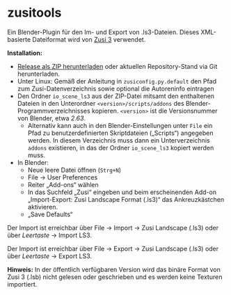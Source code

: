 zusitools
=========

Ein Blender-Plugin für den Im- und Export von .ls3-Dateien. Dieses XML-basierte Dateiformat wird von [Zusi 3](www.zusi.de) verwendet.

**Installation:** 

 * [Release als ZIP herunterladen](https://github.com/zusitools/blender_ls3/blob/master/release/release.zip?raw=true) oder aktuellen Repository-Stand via Git herunterladen.
 * Unter Linux: Gemäß der Anleitung in `zusiconfig.py.default` den Pfad zum Zusi-Datenverzeichnis sowie optional die Autoreninfo eintragen
 * Den Ordner `io_scene_ls3` aus der ZIP-Datei mitsamt den enthaltenen Dateien in den Unterordner `<version>/scripts/addons` des Blender-Programmverzeichnisses kopieren. `<version>` ist die Versionsnummer von Blender, etwa *2.63*.
 	* Alternativ kann auch in den Blender-Einstellungen unter `File` ein Pfad zu benutzerdefinierten Skriptdateien („Scripts“) angegeben werden. In diesem Verzeichnis muss dann ein Unterverzeichnis `addons` existieren, in das der Ordner `io_scene_ls3` kopiert werden muss.
 * In Blender:
 	* Neue leere Datei öffnen (`Strg+N`)
 	* File → User Preferences
 	* Reiter „Add-ons“ wählen
 	* In das Suchfeld „Zusi“ eingeben und beim erscheinenden Add-on „Import-Export: Zusi Landscape Format (.ls3)“ das Ankreuzkästchen aktivieren.
 	* „Save Defaults“

Der Import ist erreichbar über File → Import → Zusi Landscape (.ls3) oder über *Leertaste* → Import LS3.

Der Import ist erreichbar über File → Export → Zusi Landscape (.ls3) oder über *Leertaste* → Export LS3.

**Hinweis:** In der öffentlich verfügbaren Version wird das binäre Format von Zusi 3 (.lsb) nicht gelesen oder geschrieben und es werden keine Texturen importiert.